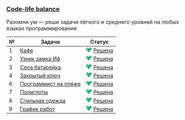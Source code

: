 ### [Code-life balance](https://coderun.yandex.ru/selections/code-life-balance)  
Разомни ум — реши задачи лёгкого и среднего уровней на любых языках программирования.

| № | Задача                                                                                               | Статус                                                                                                |
|---|------------------------------------------------------------------------------------------------------|-------------------------------------------------------------------------------------------------------|
| 1 | [Кафе](https://coderun.yandex.ru/selections/code-life-balance/problems/cafe)                         | <img src="../assets/ic_success.svg" width="16"/> [Решена](../code-life-balance/cafe.kt)               |
| 2 | [Узник замка Иф](https://coderun.yandex.ru/selections/code-life-balance/problems/castle-if)          | <img src="../assets/ic_success.svg" width="16"/> [Решена](../code-life-balance/castle-if.kt)          |
| 3 | [Села батарейка](https://coderun.yandex.ru/selections/code-life-balance/problems/dead-battery)       | <img src="../assets/ic_success.svg" width="16"/> [Решена](../code-life-balance/dead-battery.kt)       |
| 4 | [Закрытый ключ](https://coderun.yandex.ru/selections/code-life-balance/problems/gcd-and-lcm-yandex)  | <img src="../assets/ic_success.svg" width="16"/> [Решена](../code-life-balance/gcd-and-lcm-yandex.kt) |
| 6 | [Программист на пляже](https://coderun.yandex.ru/selections/code-life-balance/problems/pairwise-xor) | <img src="../assets/ic_success.svg" width="16"/> [Решена](../code-life-balance/pairwise-xor.kt)       |
| 7 | [Полиглоты](https://coderun.yandex.ru/selections/code-life-balance/problems/polyglots)               | <img src="../assets/ic_success.svg" width="16"/> [Решена](../code-life-balance/polyglots.kt)          |
| 8 | [Стильная одежда](https://coderun.yandex.ru/selections/code-life-balance/problems/stylish-clothes)   | <img src="../assets/ic_success.svg" width="16"/> [Решена](../code-life-balance/stylish-clothes.kt)    |
| 9 | [График работ](https://coderun.yandex.ru/selections/code-life-balance/problems/work-schedule)        | <img src="../assets/ic_success.svg" width="16"/> [Решена](../code-life-balance/work-schedule.kt)   |
